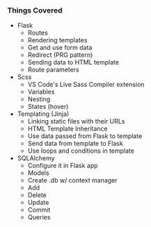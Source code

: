 ### Things Covered

- Flask
  - Routes
  - Rendering templates
  - Get and use form data
  - Redirect (PRG pattern)
  - Sending data to HTML template
  - Route parameters
- Scss
  - VS Code's Live Sass Compiler extension
  - Variables
  - Nesting
  - States (hover)
- Templating (Jinja)
  - Linking static files with their URLs
  - HTML Template Inheritance
  - Use data passed from Flask to template
  - Send data from template to Flask
  - Use loops and conditions in template
- SQLAlchemy
  - Configure it in Flask app
  - Models
  - Create .db w/ context manager
  - Add
  - Delete
  - Update
  - Commit
  - Queries
